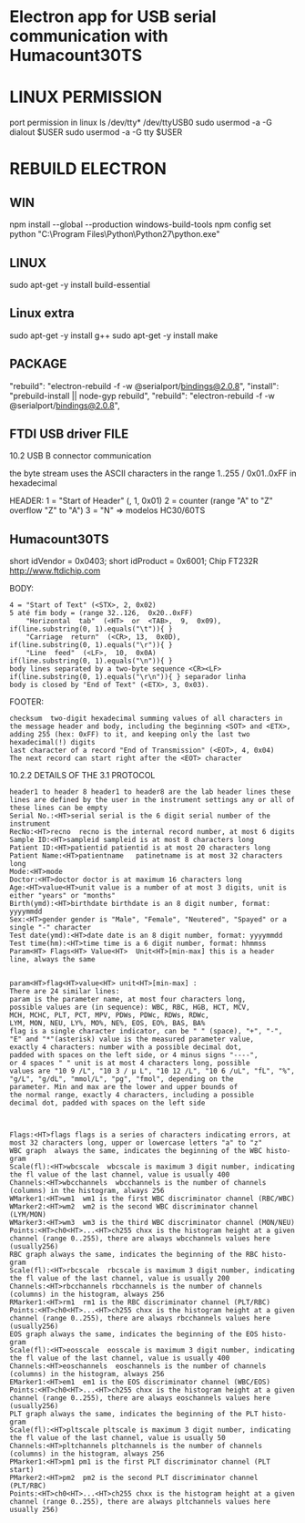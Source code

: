 
# Electron app for USB serial communication with Humacount30TS


# LINUX PERMISSION
port permission in linux
ls /dev/tty*
/dev/ttyUSB0
sudo usermod -a -G dialout $USER
sudo usermod -a -G tty $USER

# REBUILD ELECTRON
## WIN
npm install --global --production windows-build-tools
npm config set python "C:\\Program Files\\Python\\Python27\\python.exe"

## LINUX
sudo apt-get -y install build-essential

## Linux extra
sudo apt-get -y install g++
sudo apt-get -y install make


## PACKAGE
"rebuild": "electron-rebuild -f -w @serialport/bindings@2.0.8",
"install": "prebuild-install || node-gyp rebuild",
"rebuild": "electron-rebuild -f -w @serialport/bindings@2.0.8",


## FTDI USB driver FILE
10.2  USB B connector communication

the byte stream uses the ASCII characters in the range 1..255 / 0x01..0xFF in hexadecimal

HEADER:
1 = "Start of Header" (<SOH>, 1,  0x01)
2 = counter (range "A" to "Z" overflow "Z" to "A")
3 = "N" => modelos HC30/60TS

## Humacount30TS
short idVendor = 0x0403;
short idProduct = 0x6001;
Chip FT232R
http://www.ftdichip.com


BODY:
```
4 = "Start of Text" (<STX>, 2, 0x02)
5 até fim body = (range 32..126,  0x20..0xFF)
	"Horizontal  tab"  (<HT>  or  <TAB>,  9,  0x09),	if(line.substring(0, 1).equals("\t")){ }
	"Carriage  return"  (<CR>, 13,  0x0D),  			if(line.substring(0, 1).equals("\r")){ }
	"Line  feed"  (<LF>,  10,  0x0A)					if(line.substring(0, 1).equals("\n")){ }
body lines separated by a two-byte sequence <CR><LF>    if(line.substring(0, 1).equals("\r\n")){ } separador linha
body is closed by "End of Text" (<ETX>, 3, 0x03).
```


FOOTER:
```
checksum  two-digit hexadecimal summing values of all characters in the message header and body, including the beginning <SOT> and <ETX>, adding 255 (hex: 0xFF) to it, and keeping only the last two hexadecimal(!) digits
last character of a record "End of Transmission" (<EOT>, 4, 0x04)
The next record can start right after the <EOT> character
```



10.2.2   DETAILS OF THE 3.1 PROTOCOL
```
header1 to header 8 header1 to header8 are the lab header lines these lines are defined by the user in the instrument settings any or all of these lines can be empty
Serial No.:<HT>serial serial is the 6 digit serial number of the instrument
RecNo:<HT>recno  recno is the internal record number, at most 6 digits
Sample ID:<HT>sampleid sampleid is at most 8 characters long
Patient ID:<HT>patientid patientid is at most 20 characters long
Patient Name:<HT>patientname   patinetname is at most 32 characters long
Mode:<HT>mode
Doctor:<HT>doctor doctor is at maximum 16 characters long
Age:<HT>value<HT>unit value is a number of at most 3 digits, unit is either "years" or "months"
Birth(ymd):<HT>birthdate birthdate is an 8 digit number, format: yyyymmdd
Sex:<HT>gender gender is "Male", "Female", "Neutered", "Spayed" or a single "-" character
Test date(ymd):<HT>date date is an 8 digit number, format: yyyymmdd
Test time(hm):<HT>time time is a 6 digit number, format: hhmmss
Param<HT> Flags<HT> Value<HT>  Unit<HT>[min-max] this is a header line, always the same


param<HT>flag<HT>value<HT> unit<HT>[min-max] :
There are 24 similar lines:
param is the parameter name, at most four characters long,
possible values are (in sequence): WBC, RBC, HGB, HCT, MCV,
MCH, MCHC, PLT, PCT, MPV, PDWs, PDWc, RDWs, RDWc,
LYM, MON, NEU, LY%, MO%, NE%, EOS, EO%, BAS, BA%
flag is a single character indicator, can be " " (space), "+", "-",
"E" and "*"(asterisk) value is the measured parameter value,
exactly 4 characters: number with a possible decimal dot,
padded with spaces on the left side, or 4 minus signs "----",
or 4 spaces " " unit is at most 4 characters long, possible
values are "10 9 /L", "10 3 / μ L", "10 12 /L", "10 6 /uL", "fL", "%", "g/L", "g/dL", "mmol/L", "pg", "fmol", depending on the
parameter. Min and max are the lower and upper bounds of
the normal range, exactly 4 characters, including a possible
decimal dot, padded with spaces on the left side



Flags:<HT>flags flags is a series of characters indicating errors, at most 32 characters long, upper or lowercase letters "a" to "z"
WBC graph  always the same, indicates the beginning of the WBC histo-gram
Scale(fl):<HT>wbcscale  wbcscale is maximum 3 digit number, indicating the fl value of the last channel, value is usually 400
Channels:<HT>wbcchannels  wbcchannels is the number of channels (columns) in the histogram, always 256
WMarker1:<HT>wm1  wm1 is the first WBC discriminator channel (RBC/WBC)
WMarker2:<HT>wm2  wm2 is the second WBC discriminator channel (LYM/MON)
WMarker3:<HT>wm3  wm3 is the third WBC discriminator channel (MON/NEU)
Points:<HT>ch0<HT>...<HT>ch255 chxx is the histogram height at a given channel (range 0..255), there are always wbcchannels values here (usually256)
RBC graph always the same, indicates the beginning of the RBC histo-gram
Scale(fl):<HT>rbcscale  rbcscale is maximum 3 digit number, indicating the fl value of the last channel, value is usually 200
Channels:<HT>rbcchannels rbcchannels is the number of channels (columns) in the histogram, always 256
RMarker1:<HT>rm1  rm1 is the RBC discriminator channel (PLT/RBC)
Points:<HT>ch0<HT>...<HT>ch255 chxx is the histogram height at a given channel (range 0..255), there are always rbcchannels values here (usually256)
EOS graph always the same, indicates the beginning of the EOS histo-gram
Scale(fl):<HT>eosscale  eosscale is maximum 3 digit number, indicating the fl value of the last channel, value is usually 400
Channels:<HT>eoschannels  eoschannels is the number of channels (columns) in the histogram, always 256
EMarker1:<HT>em1  em1 is the EOS discriminator channel (WBC/EOS)
Points:<HT>ch0<HT>...<HT>ch255 chxx is the histogram height at a given channel (range 0..255), there are always eoschannels values here (usually256)
PLT graph always the same, indicates the beginning of the PLT histo-gram
Scale(fl):<HT>pltscale pltscale is maximum 3 digit number, indicating the fl value of the last channel, value is usually 50
Channels:<HT>pltchannels pltchannels is the number of channels (columns) in the histogram, always 256
PMarker1:<HT>pm1 pm1 is the first PLT discriminator channel (PLT start)
PMarker2:<HT>pm2  pm2 is the second PLT discriminator channel (PLT/RBC)
Points:<HT>ch0<HT>...<HT>ch255 chxx is the histogram height at a given channel (range 0..255), there are always pltchannels values here usually 256)
```
